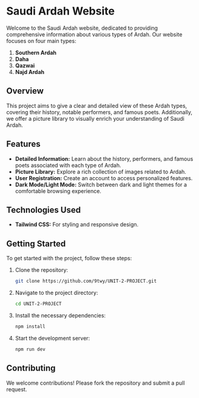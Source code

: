 # Saudi Ardah Website

Welcome to the Saudi Ardah website, dedicated to providing comprehensive information about various types of Ardah. Our website focuses on four main types:

1. **Southern Ardah**
2. **Daha**
3. **Qazwai**
4. **Najd Ardah**

## Overview

This project aims to give a clear and detailed view of these Ardah types, covering their history, notable performers, and famous poets. Additionally, we offer a picture library to visually enrich your understanding of Saudi Ardah.

## Features

- **Detailed Information:** Learn about the history, performers, and famous poets associated with each type of Ardah.
- **Picture Library:** Explore a rich collection of images related to Ardah.
- **User Registration:** Create an account to access personalized features.
- **Dark Mode/Light Mode:** Switch between dark and light themes for a comfortable browsing experience.

## Technologies Used

- **Tailwind CSS:** For styling and responsive design.

## Getting Started

To get started with the project, follow these steps:

1. Clone the repository:
    ```sh
    git clone https://github.com/9twy/UNIT-2-PROJECT.git
    ```
2. Navigate to the project directory:
    ```sh
    cd UNIT-2-PROJECT
    ```
3. Install the necessary dependencies:
    ```sh
    npm install
    ```
4. Start the development server:
    ```sh
    npm run dev
    ```

## Contributing

We welcome contributions! Please fork the repository and submit a pull request.

